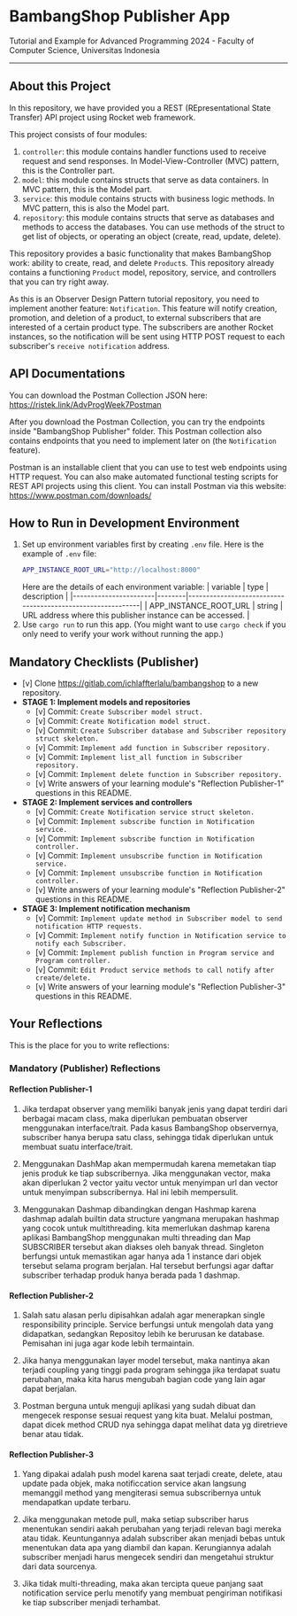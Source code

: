# BambangShop Publisher App
Tutorial and Example for Advanced Programming 2024 - Faculty of Computer Science, Universitas Indonesia

---

## About this Project
In this repository, we have provided you a REST (REpresentational State Transfer) API project using Rocket web framework.

This project consists of four modules:
1.  `controller`: this module contains handler functions used to receive request and send responses.
    In Model-View-Controller (MVC) pattern, this is the Controller part.
2.  `model`: this module contains structs that serve as data containers.
    In MVC pattern, this is the Model part.
3.  `service`: this module contains structs with business logic methods.
    In MVC pattern, this is also the Model part.
4.  `repository`: this module contains structs that serve as databases and methods to access the databases.
    You can use methods of the struct to get list of objects, or operating an object (create, read, update, delete).

This repository provides a basic functionality that makes BambangShop work: ability to create, read, and delete `Product`s.
This repository already contains a functioning `Product` model, repository, service, and controllers that you can try right away.

As this is an Observer Design Pattern tutorial repository, you need to implement another feature: `Notification`.
This feature will notify creation, promotion, and deletion of a product, to external subscribers that are interested of a certain product type.
The subscribers are another Rocket instances, so the notification will be sent using HTTP POST request to each subscriber's `receive notification` address.

## API Documentations

You can download the Postman Collection JSON here: https://ristek.link/AdvProgWeek7Postman

After you download the Postman Collection, you can try the endpoints inside "BambangShop Publisher" folder.
This Postman collection also contains endpoints that you need to implement later on (the `Notification` feature).

Postman is an installable client that you can use to test web endpoints using HTTP request.
You can also make automated functional testing scripts for REST API projects using this client.
You can install Postman via this website: https://www.postman.com/downloads/

## How to Run in Development Environment
1.  Set up environment variables first by creating `.env` file.
    Here is the example of `.env` file:
    ```bash
    APP_INSTANCE_ROOT_URL="http://localhost:8000"
    ```
    Here are the details of each environment variable:
    | variable              | type   | description                                                |
    |-----------------------|--------|------------------------------------------------------------|
    | APP_INSTANCE_ROOT_URL | string | URL address where this publisher instance can be accessed. |
2.  Use `cargo run` to run this app.
    (You might want to use `cargo check` if you only need to verify your work without running the app.)

## Mandatory Checklists (Publisher)
-   [v] Clone https://gitlab.com/ichlaffterlalu/bambangshop to a new repository.
-   **STAGE 1: Implement models and repositories**
    -   [v] Commit: `Create Subscriber model struct.`
    -   [v] Commit: `Create Notification model struct.`
    -   [v] Commit: `Create Subscriber database and Subscriber repository struct skeleton.`
    -   [v] Commit: `Implement add function in Subscriber repository.`
    -   [v] Commit: `Implement list_all function in Subscriber repository.`
    -   [v] Commit: `Implement delete function in Subscriber repository.`
    -   [v] Write answers of your learning module's "Reflection Publisher-1" questions in this README.
-   **STAGE 2: Implement services and controllers**
    -   [v] Commit: `Create Notification service struct skeleton.`
    -   [v] Commit: `Implement subscribe function in Notification service.`
    -   [v] Commit: `Implement subscribe function in Notification controller.`
    -   [v] Commit: `Implement unsubscribe function in Notification service.`
    -   [v] Commit: `Implement unsubscribe function in Notification controller.`
    -   [v] Write answers of your learning module's "Reflection Publisher-2" questions in this README.
-   **STAGE 3: Implement notification mechanism**
    -   [v] Commit: `Implement update method in Subscriber model to send notification HTTP requests.`
    -   [v] Commit: `Implement notify function in Notification service to notify each Subscriber.`
    -   [v] Commit: `Implement publish function in Program service and Program controller.`
    -   [v] Commit: `Edit Product service methods to call notify after create/delete.`
    -   [v] Write answers of your learning module's "Reflection Publisher-3" questions in this README.

## Your Reflections
This is the place for you to write reflections:

### Mandatory (Publisher) Reflections

#### Reflection Publisher-1
1. Jika terdapat observer yang memiliki banyak jenis yang dapat terdiri dari berbagai macam class, maka diperlukan pembuatan observer menggunakan interface/trait. Pada kasus BambangShop observernya, subscriber hanya berupa satu class, sehingga tidak diperlukan untuk membuat suatu interface/trait.

2. Menggunakan DashMap akan mempermudah karena memetakan tiap jenis produk ke tiap subscribernya. Jika menggunakan vector, maka akan diperlukan 2 vector yaitu vector untuk menyimpan url dan vector untuk menyimpan subscribernya. Hal ini lebih mempersulit.

3. Menggunakan Dashmap dibandingkan dengan Hashmap karena dashmap adalah builtin data structure yangmana merupakan hashmap yang cocok untuk multithreading. kita memerlukan dashmap karena aplikasi BambangShop menggunakan multi threading dan Map SUBSCRIBER tersebut akan diakses oleh banyak thread. Singleton berfungsi untuk memastikan agar hanya ada 1 instance dari objek tersebut selama program berjalan. Hal tersebut berfungsi agar daftar subscriber terhadap produk hanya berada pada 1 dashmap.

#### Reflection Publisher-2

1. Salah satu alasan perlu dipisahkan adalah agar menerapkan single responsibility principle. Service berfungsi untuk mengolah data yang didapatkan, sedangkan Repositoy lebih ke berurusan ke database. Pemisahan ini juga agar kode lebih termaintain.

2. Jika hanya menggunakan layer model tersebut, maka nantinya akan terjadi coupling yang tinggi pada program sehingga jika terdapat suatu perubahan, maka kita harus mengubah bagian code yang lain agar dapat berjalan.

3. Postman berguna untuk menguji aplikasi yang sudah dibuat dan mengecek response sesuai request yang kita buat. Melalui postman, dapat dicek method CRUD nya sehingga dapat melihat data yg diretrieve benar atau tidak.

#### Reflection Publisher-3

1. Yang dipakai adalah push model karena saat terjadi create, delete, atau update pada objek, maka notificcation service akan langsung memanggil method yang mengiterasi semua subscribernya untuk mendapatkan update terbaru.

2.  Jika menggunakan metode pull, maka setiap subscriber harus menentukan sendiri aakah perubahan yang terjadi relevan bagi mereka atau tidak. Keuntungannya adalah subscriber akan menjadi bebas untuk menentukan data apa yang diambil dan kapan. Kerungiannya adalah subscriber menjadi harus mengecek sendiri dan mengetahui struktur dari data sourcenya.

3. Jika tidak multi-threading, maka akan tercipta queue panjang saat notification service perlu menotify yang membuat pengiriman notifikasi ke tiap subscriber menjadi terhambat.
